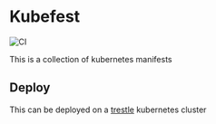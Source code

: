 # Kubefest

![CI](https://github.com/jostho/kubefest/actions/workflows/ci.yml/badge.svg)

This is a collection of kubernetes manifests

## Deploy

This can be deployed on a [trestle](https://github.com/jostho/trestle) kubernetes cluster
